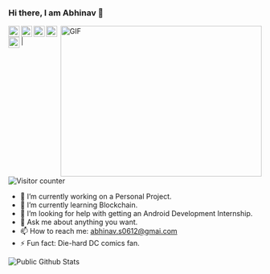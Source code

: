 ### Hi there, I am Abhinav 👋

<!--
**abhinav0612/abhinav0612** is a ✨ _special_ ✨ repository because its `README.md` (this file) appears on your GitHub profile.

Here are some ideas to get you started:
-->
<!--
![](https://visitor-badge.glitch.me/badge?page_id=abhinav0612.abhinav0612)  
-->

  <img align="right" alt="GIF" src="https://media0.giphy.com/media/xUA7bdpLxQhsSQdyog/giphy.gif" width="400" height="300" />
<a href="https://www.linkedin.com/in/abhinavsingh0612">
  <img align="left" alt="Linkedin" width="22px" src="https://cdn.jsdelivr.net/npm/simple-icons@v3/icons/linkedin.svg" />
</a>
<a href="https://medium.com/@abhinav.s0612">
  <img align="left" alt=" Reddit" width="22px" src="https://cdn.jsdelivr.net/npm/simple-icons@3.1.0/icons/medium.svg" />
</a>
<a href="mailto:abhinav.s0612@gmai.com">
  <img align="left" alt=" Reddit" width="22px" src="https://cdn.jsdelivr.net/npm/simple-icons@v3/icons/gmail.svg" />
</a>
<a href="https://twitter.com/abhinav_singhhh">
  <img align="left" alt="Twitter" width="22px" src="https://cdn.jsdelivr.net/npm/simple-icons@v3/icons/twitter.svg" />
</a>
<a href="https://www.reddit.com/user/fire_icicle">
  <img align="left" alt=" Reddit" width="22px" src="https://cdn.jsdelivr.net/npm/simple-icons@v3/icons/reddit.svg" />
</a>| <img src="https://profile-counter.glitch.me/abhinav0612/count.svg" alt="Visitor counter" />

<br />

- 🔭 I’m currently working on a Personal Project.
- 🌱 I’m currently learning Blockchain.
- 🤔 I’m looking for help with getting an Android Development Internship.
- 💬 Ask me about anything you want.
- 📫 How to reach me: abhinav.s0612@gmai.com
- ⚡ Fun fact: Die-hard DC comics fan.

![Public Github Stats](https://github-readme-stats.vercel.app/api?username=abhinav0612&show_icons=true&hide_border=true)
